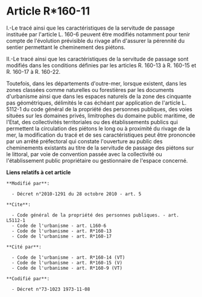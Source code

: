 # Article R*160-11

I.-Le tracé ainsi que les caractéristiques de la servitude de passage instituée par l'article L. 160-6 peuvent être modifiés
notamment pour tenir compte de l'évolution prévisible du rivage afin d'assurer la pérennité du sentier permettant le
cheminement des piétons. 

II.-Le tracé ainsi que les caractéristiques de la servitude de passage sont modifiés dans les conditions définies par les
articles R. 160-13 à R. 160-15 et R. 160-17 à R. 160-22. 

Toutefois, dans les départements d'outre-mer, lorsque existent, dans les zones classées comme naturelles ou forestières par
les documents d'urbanisme ainsi que dans les espaces naturels de la zone des cinquante pas géométriques, délimités le cas
échéant par application de l'article L. 5112-1 du code général de la propriété des personnes publiques, des voies situées sur
les domaines privés, limitrophes du domaine public maritime, de l'Etat, des collectivités territoriales ou des établissements
publics qui permettent la circulation des piétons le long ou à proximité du rivage de la mer, la modification du tracé et de
ses caractéristiques peut être prononcée par un arrêté préfectoral qui constate l'ouverture au public des cheminements
existants au titre de la servitude de passage des piétons sur le littoral, par voie de convention passée avec la collectivité
ou l'établissement public propriétaire ou gestionnaire de l'espace concerné.

**Liens relatifs à cet article**

	**Modifié par**:

	  - Décret n°2010-1291 du 28 octobre 2010 - art. 5

	**Cite**:

	  - Code général de la propriété des personnes publiques. - art. L5112-1
	  - Code de l'urbanisme - art. L160-6
	  - Code de l'urbanisme - art. R*160-13
	  - Code de l'urbanisme - art. R*160-17

	**Cité par**:

	  - Code de l'urbanisme - art. R*160-14 (VT)
	  - Code de l'urbanisme - art. R*160-15 (V)
	  - Code de l'urbanisme - art. R*160-9 (VT)

	**Codifié par**:

	  - Décret n°73-1023 1973-11-08
